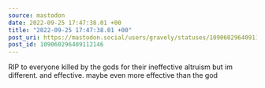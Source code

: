 ```yaml
---
source: mastodon
date: 2022-09-25 17:47:38.01 +00
title: "2022-09-25 17:47:38.01 +00"
post_uri: https://mastodon.social/users/gravely/statuses/109060296409112146
post_id: 109060296409112146
---
```

RIP to everyone killed by the gods for their ineffective altruism but im different. and effective. maybe even more effective than the god


